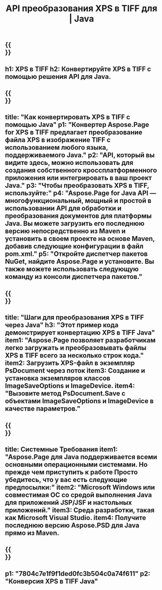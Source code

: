 ﻿---
translation: true
template: /_templates/_conversion-child-java.md
title: API преобразования XPS в TIFF для | Java
url: /java/conversion/xps-to-tiff/
description: Пример кода преобразования Java для формата XPS в файл TIFF. Используйте этот пример кода для преобразования XPS в TIFF в любом веб-приложении или приложении для рабочего стола на основе Java.
informat: XPS
outformat: TIFF
otherformats: EPS PS
---

{{<section banner>}}
---
h1: XPS в TIFF
h2: Конвертируйте XPS в TIFF с помощью решения API для Java.
---

{{<section overview>}}
---
title: "Как конвертировать XPS в TIFF с помощью Java"
p1: "Конвертер Aspose.Page for XPS в TIFF предлагает преобразование файла XPS в изображение TIFF с использованием любого языка, поддерживаемого Java."
p2: "API, который вы видите здесь, можно использовать для создания собственного кроссплатформенного приложения или интегрировать в ваш проект Java."
p3: "Чтобы преобразовать XPS в TIFF, используйте:"
p4: "Aspose.Page for Java API — многофункциональный, мощный и простой в использовании API для обработки и преобразования документов для платформы Java. Вы можете загрузить его последнюю версию непосредственно из Maven и установить в своем проекте на основе Maven, добавив следующие конфигурации в файл pom.xml."
p5: "Откройте диспетчер пакетов NuGet, найдите Aspose.Page и установите. Вы также можете использовать следующую команду из консоли диспетчера пакетов."
---

{{<section feature1>}}
---
title: "Шаги для преобразования XPS в TIFF через Java"
h3: "Этот пример кода демонстрирует конвертацию XPS в TIFF Java"
item1: "Aspose.Page позволяет разработчикам легко загружать и преобразовывать файлы XPS в TIFF всего за несколько строк кода."
item2: Загрузить XPS-файл в экземпляр PsDocument через поток
item3: Создание и установка экземпляров классов ImageSaveOptions и ImageDevice.
item4: "Вызовите метод PsDocument.Save с объектами ImageSaveOptions и ImageDevice в качестве параметров."
---

{{<section feature2>}}
---
title: Системные Требования
item1: "Aspose.Page для Java поддерживается всеми основными операционными системами. Но прежде чем приступить к работе Просто убедитесь, что у вас есть следующие предпосылки:"
item2: "Microsoft Windows или совместимая ОС со средой выполнения Java для приложений JSP/JSF и настольных приложений."
item3: Среда разработки, такая как Microsoft Visual Studio.
item4: Получите последнюю версию Aspose.PSD для Java прямо из Maven.
---

{{<section gist>}}
---
p1: "7804c7e1f9f1ded0fc3b504c0a74f611"
p2: "Конверсия XPS в TIFF Java"
---
